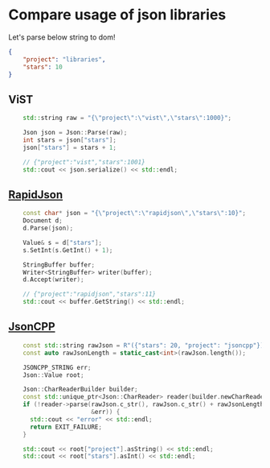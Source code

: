 # Compare usage of json libraries
Let's parse below string to dom!
```json
{
	"project": "libraries",
	"stars": 10
}
```

## ViST
```cpp
	std::string raw = "{\"project\":\"vist\",\"stars\":1000}";

	Json json = Json::Parse(raw);
	int stars = json["stars"];
	json["stars"] = stars + 1;

	// {"project":"vist","stars":1001}
	std::cout << json.serialize() << std::endl;
```

## [RapidJson](https://github.com/Tencent/rapidjson/blob/master/example/simpledom/simpledom.cpp)
```cpp
	const char* json = "{\"project\":\"rapidjson\",\"stars\":10}";
	Document d;
	d.Parse(json);

	Value& s = d["stars"];
	s.SetInt(s.GetInt() + 1);

	StringBuffer buffer;
	Writer<StringBuffer> writer(buffer);
	d.Accept(writer);

	// {"project":"rapidjson","stars":11}
	std::cout << buffer.GetString() << std::endl;
```

## [JsonCPP](https://github.com/open-source-parsers/jsoncpp/blob/master/example/readFromString/readFromString.cpp)
```cpp
	const std::string rawJson = R"({"stars": 20, "project": "jsoncpp"})";
	const auto rawJsonLength = static_cast<int>(rawJson.length());

	JSONCPP_STRING err;
	Json::Value root;

	Json::CharReaderBuilder builder;
	const std::unique_ptr<Json::CharReader> reader(builder.newCharReader());
	if (!reader->parse(rawJson.c_str(), rawJson.c_str() + rawJsonLength, &root,
					   &err)) {
	  std::cout << "error" << std::endl;
	  return EXIT_FAILURE;
	}

	std::cout << root["project"].asString() << std::endl;
	std::cout << root["stars"].asInt() << std::endl;
```
